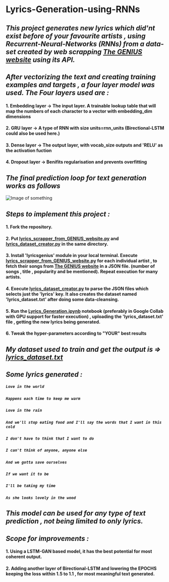 # Lyrics-Generation-using-RNNs
## _This project generates new lyrics which did'nt exist before of your favourite artists , using Recurrent-Neural-Networks (RNNs) from a data-set created by web scrapping [The GENIUS website](https://genius.com/) using its API._  

## _**After vectorizing the text and creating training examples and targets , a four layer model was used. The Four layers used are :**_
####  **1. Embedding layer ->** The input layer. A trainable lookup table that will map the numbers of each character to a vector with embedding_dim dimensions
####  **2. GRU layer ->** A type of RNN with size units=rnn_units (Birectional-LSTM could also be used here.)
#### **3. Dense layer ->** The output layer, with vocab_size outputs and 'RELU' as the activation fuction 
#### **4. Dropout layer ->** Benifits regularisation and prevents overfitting  

## _**The final prediction loop for text generation works as follows**_
![Image of something](https://www.tensorflow.org/tutorials/text/images/text_generation_sampling.png)

## _**Steps to implement this project :**_
#### 1. Fork the repository.
#### 2. Put [lyrics_scrapper_from_GENIUS_website.py](lyrics_scrapper_from_GENIUS_website.py) and [lyrics_dataset_creator.py](lyrics_dataset_creator.py) in the same directory.
#### 3. Install 'lyricsgenius' module in your local terminal. Execute [lyrics_scrapper_from_GENIUS_website.py](lyrics_scrapper_from_GENIUS_website.py) for each individual artist , to fetch their songs from [The GENIUS website](https://genius.com/) in a JSON file. (number of songs , title , popularity and be mentioned). Repeat execution for many artists.
#### 4. Execute [lyrics_dataset_creator.py](lyrics_dataset_creator.py) to parse the JSON files which selects just the 'lyrics' key. It also creates the dataset named 'lyrics_dataset.txt' after doing some data-cleansing.
#### 5. Run the [Lyrics_Generation.ipynb](Lyrics_Generation.ipynb) notebook (preferably in Google Collab with GPU support for faster execution) , uploading the 'lyrics_dataset.txt' file , getting the new lyrics being generated. 
#### 6. Tweak the hyper-parameters according to "YOUR" best results

## _My dataset used to train and get the output is  =>   [lyrics_dataset.txt](lyrics_dataset.txt)_

## _**Some lyrics generated :**_
#####    ```Love in the world``` 
#####    ```Happens each time to keep me warm```
#####    ```Love in the rain```
#####    ```And we'll stop eating food and I'll say the words that I want in this cold```
#####    ```I don't have to think that I want to do```
#####    ```I can't think of anyone, anyone else```
#####    ```And we gotta save ourselves```
#####    ```If we want it to be```
#####    ```I'll be taking my time```
#####    ```As she looks lovely in the wood```

## _**This model can be used for any type of text prediction , not being limited to only lyrics.**_

## _**Scope for improvements :**_
#### 1. Using a LSTM-GAN based model, it has the best potential for most coherent output.
#### 2. Adding another layer of Birectional-LSTM and lowering the EPOCHS keeping the loss within 1.5 to 1.1 , for most meaningful text generated.
